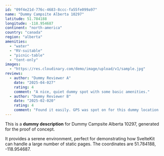 ```yaml
---
id: "09f4e21d-776c-4683-8ccc-fa55fe099a97"
name: "Dummy Campsite Alberta 10297"
latitude: 51.784188
longitude: -118.954687
continent: "north-america"
country: "canada"
region: "alberta"
amenities:
  - "water"
  - "RV-suitable"
  - "picnic-table"
  - "tent-only"
images:
  - "https://res.cloudinary.com/demo/image/upload/v1/sample.jpg"
reviews:
  - author: "Dummy Reviewer A"
    date: "2025-04-027"
    rating: 4
    comment: "A nice, quiet dummy spot with some basic amenities."
  - author: "Dummy Reviewer B"
    date: "2025-02-020"
    rating: 4
    comment: "Found it easily. GPS was spot on for this dummy location."
---
```


This is a **dummy description** for Dummy Campsite Alberta 10297, generated for the proof of concept.

It provides a serene environment, perfect for demonstrating how SvelteKit can handle a large number of static pages. The coordinates are 51.784188, -118.954687.
